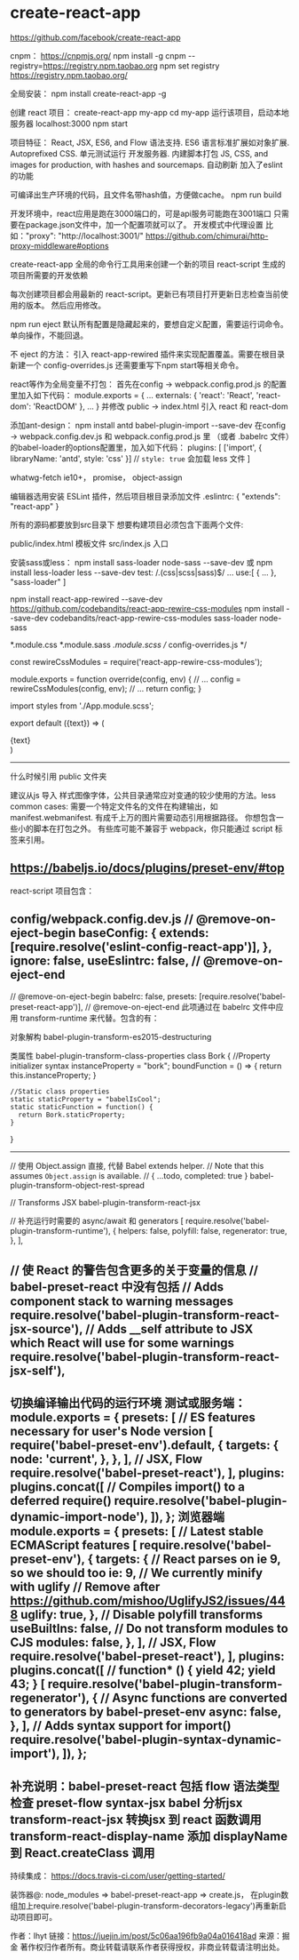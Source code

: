 # create-react-app

https://github.com/facebook/create-react-app

cnpm：
https://cnpmjs.org/
npm install -g cnpm --registry=https://registry.npm.taobao.org
npm set registry https://registry.npm.taobao.org/

全局安装：
npm install create-react-app -g

创建 react 项目：
create-react-app my-app
cd my-app
运行该项目，启动本地服务器 localhost:3000
npm start

项目特征：
React, JSX, ES6, and Flow 语法支持.
ES6 语言标准扩展如对象扩展.
Autoprefixed CSS.
单元测试运行
开发服务器.
内建脚本打包 JS, CSS, and images for production, with hashes and sourcemaps.
自动刷新
加入了eslint的功能

可编译出生产环境的代码，且文件名带hash值，方便做cache。
npm run build

开发环境中，react应用是跑在3000端口的，可是api服务可能跑在3001端口
只需要在package.json文件中，加一个配置项就可以了。
开发模式中代理设置
比如："proxy": "http://localhost:3001/"
https://github.com/chimurai/http-proxy-middleware#options

create-react-app 全局的命令行工具用来创建一个新的项目
react-script 生成的项目所需要的开发依赖

每次创建项目都会用最新的 react-script。更新已有项目打开更新日志检查当前使用的版本。
然后应用修改。

npm run eject
默认所有配置是隐藏起来的，要想自定义配置，需要运行词命令。
单向操作，不能回退。

不 eject 的方法：
引入 react-app-rewired 插件来实现配置覆盖。需要在根目录新建一个 config-overrides.js
还需要重写下npm start等相关命令。

react等作为全局变量不打包：
首先在config -> webpack.config.prod.js 的配置里加入如下代码：
module.exports = {
  ...
  externals: {
    'react': 'React',
    'react-dom': 'ReactDOM'
  },
  ...
}
并修改 public -> index.html 引入 react 和 react-dom

添加ant-design：
npm install antd babel-plugin-import --save-dev
在config -> webpack.config.dev.js 和 webpack.config.prod.js 里
（或者 .babelrc 文件）的babel-loader的options配置里，加入如下代码：
plugins: [
  ['import', { libraryName: 'antd', style: 'css' }]  // `style: true` 会加载 less 文件
]

whatwg-fetch ie10+， promise， object-assign

编辑器选用安装 ESLint 插件，然后项目根目录添加文件 .eslintrc:
{
  "extends": "react-app"
}


所有的源码都要放到src目录下
想要构建项目必须包含下面两个文件:

public/index.html 模板文件
src/index.js 入口

安装sass或less：
npm install sass-loader node-sass --save-dev
或
npm install less-loader less --save-dev
test: /\.(css|scss|sass)$/
...
use:[
  {
  ...
  },
  "sass-loader"
]

npm install react-app-rewired --save-dev
https://github.com/codebandits/react-app-rewire-css-modules
npm install --save-dev codebandits/react-app-rewire-css-modules sass-loader node-sass

*.module.css
*.module.sass
*.module.scss
/* config-overrides.js */

const rewireCssModules = require('react-app-rewire-css-modules');

module.exports = function override(config, env) {
    // ...
    config = rewireCssModules(config, env);
    // ...
    return config;
}

import styles from './App.module.scss';

export default ({text}) => (
    <div className={styles.app}>{text}</div>
)


----------------------------------------
什么时候引用 public 文件夹

建议从js 导入 样式图像字体，公共目录通常应对变通的较少使用的方法。less common cases:
需要一个特定文件名的文件在构建输出，如  manifest.webmanifest.
有成千上万的图片需要动态引用根据路径。
你想包含一些小的脚本在打包之外。
有些库可能不兼容于 webpack，你只能通过 script 标签来引用。


https://babeljs.io/docs/plugins/preset-env/#top
---------------------------------------------------------------
react-script 项目包含：

config/webpack.config.dev.js
// @remove-on-eject-begin
baseConfig: {
extends: [require.resolve('eslint-config-react-app')],
},
ignore: false,
useEslintrc: false,
// @remove-on-eject-end
-----------------------------------------
// @remove-on-eject-begin
babelrc: false,
presets: [require.resolve('babel-preset-react-app')],
// @remove-on-eject-end
此项通过在 babelrc 文件中应用 transform-runtime 来代替。包含的有：

对象解构 babel-plugin-transform-es2015-destructuring

类属性 babel-plugin-transform-class-properties
class Bork {
    //Property initializer syntax
    instanceProperty = "bork";
    boundFunction = () => {
      return this.instanceProperty;
    }

    //Static class properties
    static staticProperty = "babelIsCool";
    static staticFunction = function() {
      return Bork.staticProperty;
    }
  }

-----------------------------------------
// 使用 Object.assign 直接, 代替 Babel extends helper.
// Note that this assumes `Object.assign` is available.
// { ...todo, completed: true }
babel-plugin-transform-object-rest-spread

// Transforms JSX
babel-plugin-transform-react-jsx

// 补充运行时需要的 async/await 和 generators
[
    require.resolve('babel-plugin-transform-runtime'),
    {
      helpers: false,
      polyfill: false,
      regenerator: true,
    },
],

// 使 React 的警告包含更多的关于变量的信息
// babel-preset-react 中没有包括
// Adds component stack to warning messages
require.resolve('babel-plugin-transform-react-jsx-source'),
// Adds __self attribute to JSX which React will use for some warnings
require.resolve('babel-plugin-transform-react-jsx-self'),
-----------------------------------------
切换编译输出代码的运行环境
测试或服务端：
  module.exports = {
    presets: [
      // ES features necessary for user's Node version
      [
        require('babel-preset-env').default,
        {
          targets: {
            node: 'current',
          },
        },
      ],
      // JSX, Flow
      require.resolve('babel-preset-react'),
    ],
    plugins: plugins.concat([
      // Compiles import() to a deferred require()
      require.resolve('babel-plugin-dynamic-import-node'),
    ]),
  };
浏览器端
  module.exports = {
    presets: [
      // Latest stable ECMAScript features
      [
        require.resolve('babel-preset-env'),
        {
          targets: {
            // React parses on ie 9, so we should too
            ie: 9,
            // We currently minify with uglify
            // Remove after https://github.com/mishoo/UglifyJS2/issues/448
            uglify: true,
          },
          // Disable polyfill transforms
          useBuiltIns: false,
          // Do not transform modules to CJS
          modules: false,
        },
      ],
      // JSX, Flow
      require.resolve('babel-preset-react'),
    ],
    plugins: plugins.concat([
      // function* () { yield 42; yield 43; }
      [
        require.resolve('babel-plugin-transform-regenerator'),
        {
          // Async functions are converted to generators by babel-preset-env
          async: false,
        },
      ],
      // Adds syntax support for import()
      require.resolve('babel-plugin-syntax-dynamic-import'),
    ]),
  };
-----------------------------
补充说明：babel-preset-react 包括
flow 语法类型检查 preset-flow
syntax-jsx babel 分析jsx
transform-react-jsx 转换jsx 到 react 函数调用
transform-react-display-name 添加 displayName 到 React.createClass 调用
-----------------------------


持续集成：
https://docs.travis-ci.com/user/getting-started/

装饰器@:
node_modules => babel-preset-react-app => create.js，
在plugin数组加上require.resolve('babel-plugin-transform-decorators-legacy')再重新启动项目即可。

作者：lhyt
链接：https://juejin.im/post/5c06aa196fb9a04a016418ad
来源：掘金
著作权归作者所有。商业转载请联系作者获得授权，非商业转载请注明出处。
